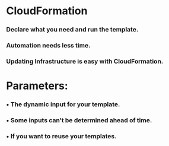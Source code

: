 # CloudFormation

### Declare what you need and run the template. 
### Automation needs less time.
### Updating Infrastructure is easy with CloudFormation.


# Parameters:
### • The dynamic input for your template.
### • Some inputs can’t be determined ahead of time.
### • If you want to reuse your templates.

